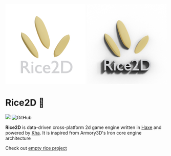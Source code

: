 
<div align="center">

<img src="logo3.png" width="250">
<img src="logo4.png" width="250">
</div>

# Rice2D 🌾

![](https://img.shields.io/badge/Version-2019.11.17-blue)
![GitHub](https://img.shields.io/github/license/BlackGoku36/Rice2D)

**Rice2D** is data-driven cross-platform 2d game engine written in [Haxe](https://haxe.org/) and powered by [Kha](https://kha.tech/). It is inspired from Armory3D's Iron core engine architecture

Check out [empty rice project](https://github.com/BlackGoku36/Rice2D-Empty)